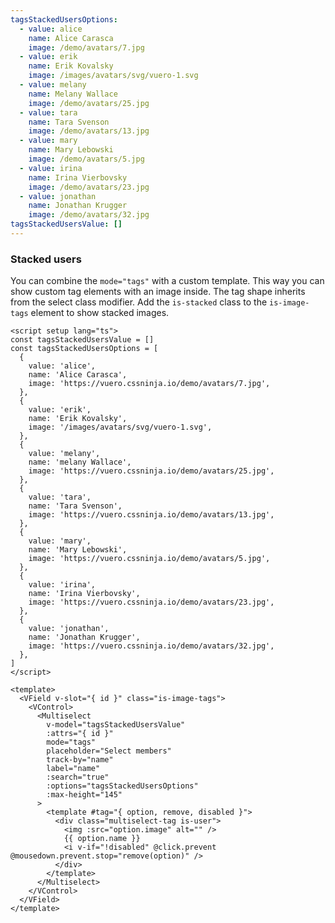 ```yaml
---
tagsStackedUsersOptions:
  - value: alice
    name: Alice Carasca
    image: /demo/avatars/7.jpg
  - value: erik
    name: Erik Kovalsky
    image: /images/avatars/svg/vuero-1.svg
  - value: melany
    name: Melany Wallace
    image: /demo/avatars/25.jpg
  - value: tara
    name: Tara Svenson
    image: /demo/avatars/13.jpg
  - value: mary
    name: Mary Lebowski
    image: /demo/avatars/5.jpg
  - value: irina
    name: Irina Vierbovsky
    image: /demo/avatars/23.jpg
  - value: jonathan
    name: Jonathan Krugger
    image: /demo/avatars/32.jpg
tagsStackedUsersValue: []
---
```


### Stacked users

You can combine the `mode="tags"` with a custom template. This way you can
show custom tag elements with an image inside. The tag shape inherits from
the select class modifier. Add the `is-stacked` class to the `is-image-tags`
element to show stacked images.

<!--code-->

```vue
<script setup lang="ts">
const tagsStackedUsersValue = []
const tagsStackedUsersOptions = [
  {
    value: 'alice',
    name: 'Alice Carasca',
    image: 'https://vuero.cssninja.io/demo/avatars/7.jpg',
  },
  {
    value: 'erik',
    name: 'Erik Kovalsky',
    image: '/images/avatars/svg/vuero-1.svg',
  },
  {
    value: 'melany',
    name: 'melany Wallace',
    image: 'https://vuero.cssninja.io/demo/avatars/25.jpg',
  },
  {
    value: 'tara',
    name: 'Tara Svenson',
    image: 'https://vuero.cssninja.io/demo/avatars/13.jpg',
  },
  {
    value: 'mary',
    name: 'Mary Lebowski',
    image: 'https://vuero.cssninja.io/demo/avatars/5.jpg',
  },
  {
    value: 'irina',
    name: 'Irina Vierbovsky',
    image: 'https://vuero.cssninja.io/demo/avatars/23.jpg',
  },
  {
    value: 'jonathan',
    name: 'Jonathan Krugger',
    image: 'https://vuero.cssninja.io/demo/avatars/32.jpg',
  },
]
</script>

<template>
  <VField v-slot="{ id }" class="is-image-tags">
    <VControl>
      <Multiselect
        v-model="tagsStackedUsersValue"
        :attrs="{ id }"
        mode="tags"
        placeholder="Select members"
        track-by="name"
        label="name"
        :search="true"
        :options="tagsStackedUsersOptions"
        :max-height="145"
      >
        <template #tag="{ option, remove, disabled }">
          <div class="multiselect-tag is-user">
            <img :src="option.image" alt="" />
            {{ option.name }}
            <i v-if="!disabled" @click.prevent @mousedown.prevent.stop="remove(option)" />
          </div>
        </template>
      </Multiselect>
    </VControl>
  </VField>
</template>
```

<!--/code-->

<!--example-->

<div class="columns">
  <div class="column is-4">
    <VField v-slot="{ id }" class="is-image-tags is-stacked">
      <VControl>
        <Multiselect
          :attrs="{ id }"
          v-model="frontmatter.tagsStackedUsersValue"
          mode="tags"
          placeholder="Select members"
          trackBy="name"
          label="name"
          :search="true"
          :options="frontmatter.tagsStackedUsersOptions"
          :max-height="145"
        >
          <template v-slot:tag="{ option, remove, disabled }">
            <div class="multiselect-tag is-user">
              <img :src="option.image" alt="" />
              <i
                v-if="!disabled"
                @click.prevent
                @mousedown.prevent.stop="remove(option)"
              />
            </div>
          </template>
        </Multiselect>
      </VControl>
    </VField>
  </div>
  <div class="column is-4">
    <VField v-slot="{ id }" class="is-image-tags is-stacked is-curved-select">
      <VControl>
        <Multiselect
          :attrs="{ id }"
          v-model="frontmatter.tagsStackedUsersValue"
          mode="tags"
          placeholder="Select members"
          trackBy="name"
          label="name"
          :search="true"
          :options="frontmatter.tagsStackedUsersOptions"
          :max-height="145"
        >
          <template v-slot:tag="{ option, remove, disabled }">
            <div class="multiselect-tag is-user">
              <img :src="option.image" alt="" />
              <i
                v-if="!disabled"
                @click.prevent
                @mousedown.prevent.stop="remove(option)"
              />
            </div>
          </template>
        </Multiselect>
      </VControl>
    </VField>
  </div>
  <div class="column is-4">
    <VField v-slot="{ id }" class="is-image-tags is-stacked is-rounded-select">
      <VControl>
        <Multiselect
          :attrs="{ id }"
          v-model="frontmatter.tagsStackedUsersValue"
          mode="tags"
          placeholder="Select members"
          trackBy="name"
          label="name"
          :search="true"
          :options="frontmatter.tagsStackedUsersOptions"
          :max-height="145"
        >
          <template v-slot:tag="{ option, remove, disabled }">
            <div class="multiselect-tag is-user">
              <img :src="option.image" alt="" />
              <i
                v-if="!disabled"
                @click.prevent
                @mousedown.prevent.stop="remove(option)"
              />
            </div>
          </template>
        </Multiselect>
      </VControl>
    </VField>
  </div>
</div>

<!--/example-->
